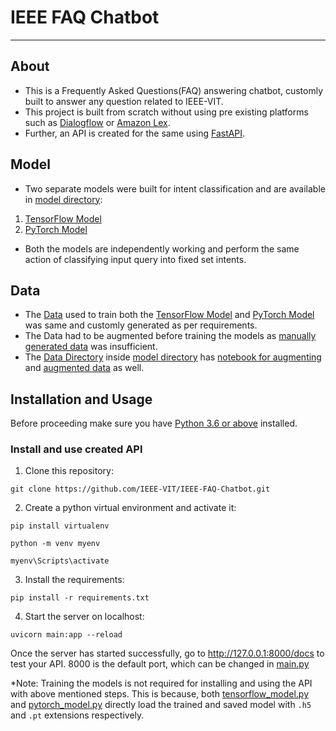 # IEEE FAQ Chatbot
***
## About 
* This is a Frequently Asked Questions(FAQ) answering chatbot, customly built to answer any question related to IEEE-VIT. 
* This project is built from scratch without using pre existing platforms such as [Dialogflow](https://cloud.google.com/dialogflow/docs) or [Amazon Lex](https://aws.amazon.com/lex/).
* Further, an API is created for the same using [FastAPI](https://fastapi.tiangolo.com/).
## Model
* Two separate models were built for intent classification and are available in [model directory](https://github.com/IEEE-VIT/Chatbot/tree/master/model):
 1. [TensorFlow Model](https://github.com/IEEE-VIT/Chatbot/tree/master/model/tensorflow%20model) 
 2. [PyTorch Model](https://github.com/IEEE-VIT/Chatbot/tree/master/model/pytorch%20model)
* Both the models are independently working and perform the same action of classifying input query into fixed set intents.
## Data
* The [Data](https://github.com/IEEE-VIT/Chatbot/tree/master/model/data) used to train both the [TensorFlow Model](https://github.com/IEEE-VIT/Chatbot/tree/master/model/tensorflow%20model) and [PyTorch Model](https://github.com/IEEE-VIT/Chatbot/tree/master/model/pytorch%20model) was same and customly generated as per requirements. 
* The Data had to be augmented before training the models as [manually generated data](https://github.com/IEEE-VIT/Chatbot/blob/master/model/data/raw_data.csv) was insufficient. 
* The [Data Directory](https://github.com/IEEE-VIT/Chatbot/tree/master/model/data) inside [model directory](https://github.com/IEEE-VIT/Chatbot/tree/master/model) has [notebook for augmenting](https://github.com/IEEE-VIT/Chatbot/blob/master/model/data/augmenting_data.ipynb) and [augmented data](https://github.com/IEEE-VIT/Chatbot/blob/master/model/data/augmented_data.csv) as well.
## Installation and Usage
Before proceeding make sure you have [Python 3.6 or above](https://www.python.org/downloads/) installed. 
  ### Install and use created API
  1. Clone this repository:
  ``` 
  git clone https://github.com/IEEE-VIT/IEEE-FAQ-Chatbot.git
  ```
  2. Create a python virtual environment and activate it:
  ``` 
  pip install virtualenv 
  ```
  ```
  python -m venv myenv 
  ```
  ```
  myenv\Scripts\activate 
  ```
  3. Install the requirements:
  ```
  pip install -r requirements.txt
  ```
  4. Start the server on localhost:
  ```
  uvicorn main:app --reload
  ```
  Once the server has started successfully, go to http://127.0.0.1:8000/docs to test your API. 8000 is the default port, which can be changed in [main.py](https://github.com/IEEE-VIT/Chatbot/blob/master/main.py)
  
  *Note: Training the models is not required for installing and using the API with above mentioned steps. This is because, both [tensorflow_model.py](https://github.com/IEEE-VIT/Chatbot/blob/master/tensorflow_model.py) and [pytorch_model.py](https://github.com/IEEE-VIT/IEEE-FAQ-Chatbot/blob/master/pytorch_model.py) directly load the trained and saved model with ```.h5``` and ```.pt``` extensions respectively.
